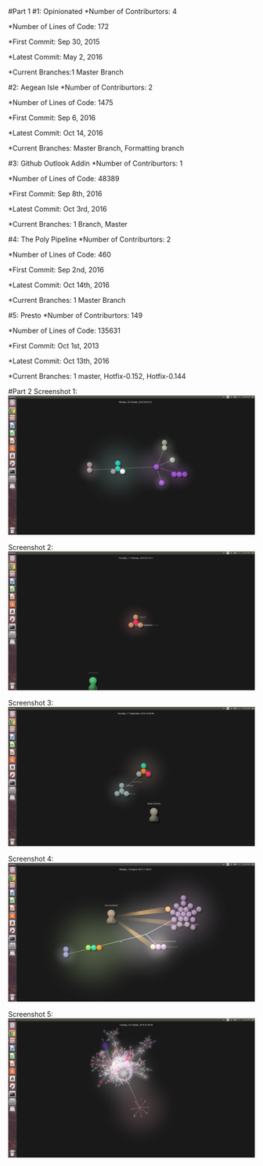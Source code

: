 #Part 1
#1: Opinionated
*Number of Contriburtors: 4

*Number of Lines of Code: 172

*First Commit: Sep 30, 2015

*Latest Commit: May 2, 2016

*Current Branches:1 Master Branch

#2: Aegean Isle
*Number of Contriburtors: 2

*Number of Lines of Code: 1475

*First Commit: Sep 6, 2016

*Latest Commit: Oct 14, 2016

*Current Branches: Master Branch, Formatting branch

#3: Github Outlook Addin
*Number of Contriburtors: 1 

*Number of Lines of Code: 48389

*First Commit: Sep 8th, 2016

*Latest Commit: Oct 3rd, 2016

*Current Branches: 1 Branch, Master

#4: The Poly Pipeline
*Number of Contriburtors: 2

*Number of Lines of Code: 460

*First Commit: Sep 2nd, 2016

*Latest Commit: Oct 14th, 2016

*Current Branches: 1 Master Branch

#5: Presto
*Number of Contriburtors: 149

*Number of Lines of Code: 135631

*First Commit: Oct 1st, 2013

*Latest Commit: Oct 13th, 2016

*Current Branches: 1 master, Hotfix-0.152, Hotfix-0.144 



#Part 2
Screenshot 1: ![](1gource.png)

Screenshot 2: ![](2gource.png)

Screenshot 3: ![](3gource.png)

Screenshot 4: ![](4gource.png)

Screenshot 5: ![](5gource.png)


